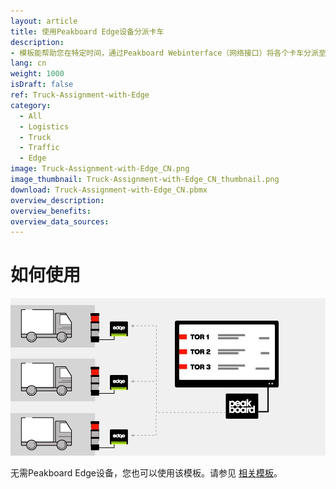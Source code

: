 ```yaml
---
layout: article
title: 使用Peakboard Edge设备分派卡车
description: 
- 模板能帮助您在特定时间，通过Peakboard Webinterface（网络接口）将各个卡车分派至特定装卸门口，您可以在网络接口中储存并管理所有Peakboard Box中的数据。如果装卸口超过七个，界面将自动跳至下一页。马上将可视化上传至Peakboard Box，并在网络接口管理装卸口和卡车！可视化中的每一信号灯都对应着一台Peakboard Edge设备。如果将Peakboard Edge设备添加至可视化对应的数据源，您就可以使用常见的信号灯将当前状态直接展示在装卸口。 
lang: cn
weight: 1000
isDraft: false
ref: Truck-Assignment-with-Edge
category:
  - All
  - Logistics
  - Truck
  - Traffic
  - Edge
image: Truck-Assignment-with-Edge_CN.png
image_thumbnail: Truck-Assignment-with-Edge_CN_thumbnail.png
download: Truck-Assignment-with-Edge_CN.pbmx
overview_description:
overview_benefits:
overview_data_sources:
---
```

# 如何使用

![image_live](edge-use-case-logistics.gif)


无需Peakboard Edge设备，您也可以使用该模板。请参见 [相关模板](https://templates.peakboard.com/Truck-Assignment-Dashboard/en)。
